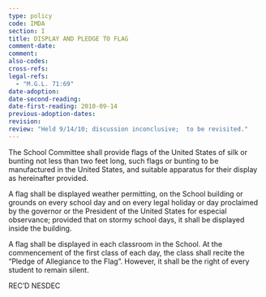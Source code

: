 ```yaml
---
type: policy
code: IMDA
section: I
title: DISPLAY AND PLEDGE TO FLAG
comment-date:
comment:
also-codes:
cross-refs:
legal-refs:
  - "M.G.L. 71:69"
date-adoption: 
date-second-reading: 
date-first-reading: 2010-09-14
previous-adoption-dates:
revision: 
review: "Held 9/14/10; discussion inconclusive;  to be revisited."
---
```


The School Committee shall provide flags of the United States of silk or bunting not less than two feet long, such flags or bunting to be manufactured in the United States, and suitable apparatus for their display as hereinafter provided.

A flag shall be displayed weather permitting, on the School building or grounds on every school day and on every legal holiday or day proclaimed by the governor or the President of the United States for especial observance; provided that on stormy school days, it shall be displayed inside the building.  

A flag shall be displayed in each classroom in the School.  At the commencement of the first class of each day, the class shall recite the “Pledge of Allegiance to the Flag”.  However, it shall be the right of every student to remain silent. 

REC’D NESDEC